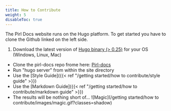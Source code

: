 ```yaml
---
title: How to Contribute
weight: 5
disableToc: true
---
```


The Pirl Docs website runs on the Hugo platform. To get started you have to clone the Github linked on the left side.

1. Download the latest version of [Hugo binary (> 0.25)](https://gohugo.io/getting-started/installing/) for your OS (Windows, Linux, Mac)
* Clone the pirl-docs repo frome here: [Pirl-docs](https://git.pirl.io/community/pirl-docs)
* Run "hugo server" from within the site directory
* Use the [Style Guide]({{< ref "/getting started/how to contribute/style guide" >}})
* Use the [Markdown Guide]({{< ref "/getting started/how to contribute/markdown guide" >}})
* The results will be nothing short of... ![Magic](/getting started/how to contribute/images/magic.gif?classes=shadow)
